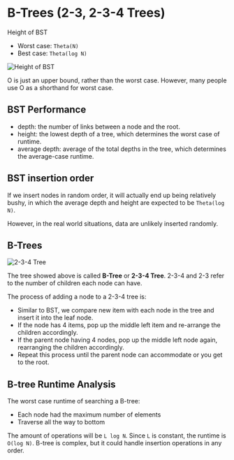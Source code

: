 # B-Trees \(2-3, 2-3-4 Trees\)

Height of BST

* Worst case: `Theta(N)`
* Best case: `Theta(log N)`

![Height of BST ](https://joshhug.gitbooks.io/hug61b/content/assets/Screen%20Shot%202019-03-05%20at%2012.56.54%20PM.png)

O is just an upper bound, rather than the worst case. However, many people use O as a shorthand for worst case.

## BST Performance

* depth: the number of links between a node and the root.
* height: the lowest depth of a tree, which determines the worst case of runtime.
* average depth: average of the total depths in the tree, which determines the average-case runtime.

## BST insertion order

If we insert nodes in random order, it will actually end up being relatively bushy, in which the average depth and height are expected to be `Theta(log N)`.

However, in the real world situations, data are unlikely inserted randomly.

## B-Trees

![2-3-4 Tree](https://joshhug.gitbooks.io/hug61b/content/assets/Screen%20Shot%202019-03-05%20at%204.12.17%20PM.png)

The tree showed above is called **B-Tree** or **2-3-4 Tree**. 2-3-4 and 2-3 refer to the number of children each node can have.

The process of adding a node to a 2-3-4 tree is:

* Similar to BST, we compare new item with each node in the tree and insert it into the leaf node.
* If the node has 4 items, pop up the middle left item and re-arrange the children accordingly.
* If the parent node having 4 nodes, pop up the middle left node again, rearranging the children accordingly.
* Repeat this process until the parent node can accommodate or you get to the root.

## B-tree Runtime Analysis

The worst case runtime of searching a B-tree:

* Each node had the maximum number of elements
* Traverse all the way to bottom

The amount of operations will be `L log N`. Since `L` is constant, the runtime is `O(log N)`. B-tree is complex, but it could handle insertion operations in any order.
